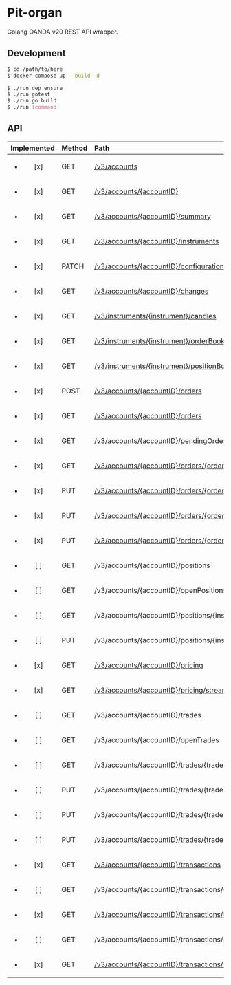 # Pit-organ

Golang OANDA v20 REST API wrapper.

## Development

```sh
$ cd /path/to/here
$ docker-compose up --build -d

$ ./run dep ensure
$ ./run gotest
$ ./run go build
$ ./run [command]
```

## API

| Implemented             | Method | Path                                                                                                                                                               |
| :---------------------: | :----- | :----------------------------------------------------------------------------------------------------------------------------------------------------------------- |
| <ul><li>[x] </li></ul>  | GET    | [/v3/accounts](https://godoc.org/github.com/hayatochiri/pit-organ#ReceiverAccounts.Get)                                                                            |
| <ul><li>[x] </li></ul>  | GET    | [/v3/accounts/{accountID}](https://godoc.org/github.com/hayatochiri/pit-organ#ReceiverAccountID.Get)                                                               |
| <ul><li>[x] </li></ul>  | GET    | [/v3/accounts/{accountID}/summary](https://godoc.org/github.com/hayatochiri/pit-organ#ReceiverAccountSummary.Get)                                                  |
| <ul><li>[x] </li></ul>  | GET    | [/v3/accounts/{accountID}/instruments](https://godoc.org/github.com/hayatochiri/pit-organ#ReceiverAccountInstruments.Get)                                          |
| <ul><li>[x] </li></ul>  | PATCH  | [/v3/accounts/{accountID}/configuration](https://godoc.org/github.com/hayatochiri/pit-organ#ReceiverAccountConfiguration.Patch)                                    |
| <ul><li>[x] </li></ul>  | GET    | [/v3/accounts/{accountID}/changes](https://godoc.org/github.com/hayatochiri/pit-organ#ReceiverAccountChanges.Get)                                                  |
| <ul><li>[x] </li></ul>  | GET    | [/v3/instruments/{instrument}/candles](https://godoc.org/github.com/hayatochiri/pit-organ#ReceiverInstrumentCandles.Get)                                           |
| <ul><li>[x] </li></ul>  | GET    | [/v3/instruments/{instrument}/orderBook](https://godoc.org/github.com/hayatochiri/pit-organ#ReceiverInstrumentOrderBook.Get)                                       |
| <ul><li>[x] </li></ul>  | GET    | [/v3/instruments/{instrument}/positionBook](https://godoc.org/github.com/hayatochiri/pit-organ#ReceiverInstrumentPositionBook.Get)                                 |
| <ul><li>[x] </li></ul>  | POST   | [/v3/accounts/{accountID}/orders](https://godoc.org/github.com/hayatochiri/pit-organ#ReceiverOrders.Post)                                                          |
| <ul><li>[x] </li></ul>  | GET    | [/v3/accounts/{accountID}/orders](https://godoc.org/github.com/hayatochiri/pit-organ#ReceiverOrders.Get)                                                           |
| <ul><li>[x] </li></ul>  | GET    | [/v3/accounts/{accountID}/pendingOrders](https://godoc.org/github.com/hayatochiri/pit-organ#ReceiverPendingOrders.Get)                                             |
| <ul><li>[x] </li></ul>  | GET    | [/v3/accounts/{accountID}/orders/{orderSpecifier}](https://godoc.org/github.com/hayatochiri/pit-organ#ReceiverOrderSpecifier.Get)                                  |
| <ul><li>[x] </li></ul>  | PUT    | [/v3/accounts/{accountID}/orders/{orderSpecifier}](https://godoc.org/github.com/hayatochiri/pit-organ#ReceiverOrderSpecifier.Put)                                  |
| <ul><li>[x] </li></ul>  | PUT    | [/v3/accounts/{accountID}/orders/{orderSpecifier}/cancel](https://godoc.org/github.com/hayatochiri/pit-organ#ReceiverOrderSpecifierCancel.Put)                     |
| <ul><li>[x] </li></ul>  | PUT    | [/v3/accounts/{accountID}/orders/{orderSpecifier}/clientExtensions](https://godoc.org/github.com/hayatochiri/pit-organ#ReceiverOrderSpecifierClientExtensions.Put) |
| <ul><li>[ ] </li></ul>  | GET    | /v3/accounts/{accountID}/positions                                                                                                                                 |
| <ul><li>[ ] </li></ul>  | GET    | /v3/accounts/{accountID}/openPositions                                                                                                                             |
| <ul><li>[ ] </li></ul>  | GET    | /v3/accounts/{accountID}/positions/{instrument}                                                                                                                    |
| <ul><li>[ ] </li></ul>  | PUT    | /v3/accounts/{accountID}/positions/{instrument}/close                                                                                                              |
| <ul><li>[x] </li></ul>  | GET    | [/v3/accounts/{accountID}/pricing](https://godoc.org/github.com/hayatochiri/pit-organ#ReceiverPricing.Get)                                                         |
| <ul><li>[x] </li></ul>  | GET    | [/v3/accounts/{accountID}/pricing/stream](https://godoc.org/github.com/hayatochiri/pit-organ#ReceiverPricingStream.Get)                                            |
| <ul><li>[ ] </li></ul>  | GET    | /v3/accounts/{accountID}/trades                                                                                                                                    |
| <ul><li>[ ] </li></ul>  | GET    | /v3/accounts/{accountID}/openTrades                                                                                                                                |
| <ul><li>[ ] </li></ul>  | GET    | /v3/accounts/{accountID}/trades/{tradeSpecifier}                                                                                                                   |
| <ul><li>[ ] </li></ul>  | PUT    | /v3/accounts/{accountID}/trades/{tradeSpecifier}/close                                                                                                             |
| <ul><li>[ ] </li></ul>  | PUT    | /v3/accounts/{accountID}/trades/{tradeSpecifier}/clientExtensions                                                                                                  |
| <ul><li>[ ] </li></ul>  | PUT    | /v3/accounts/{accountID}/trades/{tradeSpecifier}/orders                                                                                                            |
| <ul><li>[x] </li></ul>  | GET    | [/v3/accounts/{accountID}/transactions](https://godoc.org/github.com/hayatochiri/pit-organ#ReceiverTransactions.Get)                                               |
| <ul><li>[ ] </li></ul>  | GET    | /v3/accounts/{accountID}/transactions/{transactionID}                                                                                                              |
| <ul><li>[x] </li></ul>  | GET    | [/v3/accounts/{accountID}/transactions/idrange](https://godoc.org/github.com/hayatochiri/pit-organ#ReceiverTransactionsIdrange.Get)                                |
| <ul><li>[ ] </li></ul>  | GET    | /v3/accounts/{accountID}/transactions/sinceid                                                                                                                      |
| <ul><li>[x] </li></ul>  | GET    | [/v3/accounts/{accountID}/transactions/stream](https://godoc.org/github.com/hayatochiri/pit-organ#ReceiverTransactionsStream.Get)                                  |
